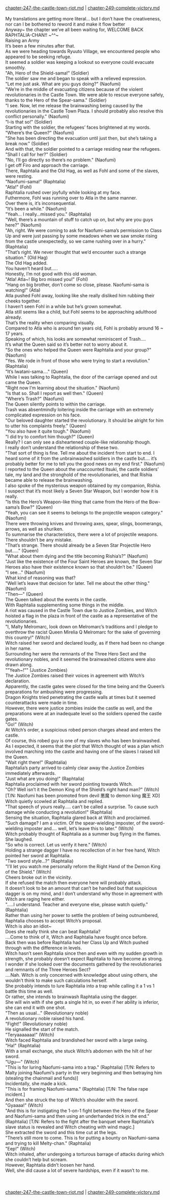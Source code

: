 [chapter-247-the-castle-town-riot.md](./chapter-247-the-castle-town-riot.md) | [chapter-249-complete-victory.md](./chapter-249-complete-victory.md) <br/>
<br/>
My translations are getting more literal… but I don’t have the creativeness, nor can I be bothered to reword it and make it flow better <br/>
Anyway~ the chapter we’ve all been waiting for, WELCOME BACK RAPHTALIA-CHAN!! ~^^~<br/>
Raising an Army<br/>
It’s been a few minutes after that.<br/>
As we were heading towards Ryuuto Village, we encountered people who appeared to be seeking refuge.<br/>
It seemed a soldier was keeping a lookout so everyone could evacuate smoothly.<br/>
"Ah, Hero of the Shield-sama!" (Soldier)<br/>
The soldier saw me and began to speak with a relieved expression.<br/>
"Let me just ask. What are you guys doing?" (Naofumi)<br/>
"We’re in the middle of evacuating citizens because of the violent revolutionaries in the Castle Town. We were able to rescue everyone safely, thanks to the Hero of the Spear-sama." (Soldier)<br/>
"I see. Now, let me release the brainwashing being caused by the revolutionaries in the Castle Town Plaza. I should probably also resolve this conflict personally." (Naofumi)<br/>
"I-is that so!" (Soldier)<br/>
Starting with the soldier, the refugees’ faces brightened at my words.<br/>
"Where’s the Queen?" (Naofumi)<br/>
"She has been directing the evacuation until just then, but she’s taking a break now." (Soldier)<br/>
And with that, the soldier pointed to a carriage residing near the refugees.<br/>
"Shall I call for her?" (Soldier)<br/>
"No, I’ll go directly so there’s no problem." (Naofumi)<br/>
I get off Firo and approach the carriage.<br/>
There, Raphtalia and the Old Hag, as well as Fohl and some of the slaves, were resting.<br/>
"Naofumi-sama!" (Raphtalia)<br/>
"Atla!" (Fohl)<br/>
Raphtalia rushed over joyfully while looking at my face.<br/>
Futhermore, Fohl was running over to Atla in the same manner.<br/>
Over there is, it’s inconsequential.<br/>
"It’s been a while." (Naofumi)<br/>
"Yeah… I really…missed you." (Raphtalia)<br/>
"Well, there’s a mountain of stuff to catch up on, but why are you guys here?" (Naofumi)<br/>
"Ah, right. We were coming to ask for Naofumi-sama’s permission to Class Up and were just passing by some meadows when we saw smoke rising from the castle unexpectedly, so we came rushing over in a hurry." (Raphtalia)<br/>
"That’s right. We never thought that we’d encounter such a strange situation." (Old Hag)<br/>
The Old Hag added.<br/>
You haven’t heard but…..<br/>
Honestly, I’m not good with this old woman.<br/>
"Atla! Atla~! Big bro missed you!" (Fohl)<br/>
"Hang on big brother, don’t come so close, please. Naofumi-sama is watching!" (Atla)<br/>
Atla pushed Fohl away, looking like she really disliked him rubbing their cheeks together.<br/>
I haven’t seen Fohl in a while but he’s grown somewhat.<br/>
Atla still seems like a child, but Fohl seems to be approaching adulthood already.<br/>
That’s the reality when comparing visually.<br/>
Compared to Atla who is around ten years old, Fohl is probably around 16 ~ 17 years.<br/>
Speaking of which, his looks are somewhat reminiscent of Trash….<br/>
It’s what the Queen said so it’s better not to worry about it.<br/>
"So the ones who helped the Queen were Raphtalia and your group?" (Naofumi)<br/>
"Yes. We rode in front of those who were trying to start a revolution." (Raphtalia)<br/>
"It’s Iwatani-sama…." (Queen)<br/>
While I was talking to Raphtalia, the door of the carriage opened and out came the Queen.<br/>
"Right now I’m learning about the situation." (Naofumi)<br/>
"Is that so. Shall I report as well then." (Queen)<br/>
"Where’s Trash?" (Naofumi)<br/>
The Queen silently points to within the carriage.<br/>
Trash was absentmindly loitering inside the carriage with an extremely complicated expression on his face.<br/>
"Our beloved daughter started the revolutionary. It should be alright for him to utter his complaints freely." (Queen)<br/>
"You also have it quite tough." (Naofumi)<br/>
"I did try to comfort him though?" (Queen)<br/>
Really? I can only see a disheartened couple-like relationship though.<br/>
I really don’t understand the relationship of these two.<br/>
"That sort of thing is fine. Tell me about the incident from start to end. I heard some of it from the unbrainwashed soldiers in the castle but…. it’s probably better for me to tell you the good news on my end first." (Naofumi)<br/>
I reported to the Queen about the unaccounted Itsuki, the castle soldiers’ tale, my land and the stronghold of the revolutionaries, and that Rishia became able to release the brainwashing.<br/>
I also spoke of the mysterious weapon obtained by my companion, Rishia.<br/>
I suspect that it’s most likely a Seven Star Weapon, but I wonder how it is really.<br/>
"Is this the Hero’s Weapon-like thing that came from the Hero of the Bow-sama’s Bow?" (Queen)<br/>
"Yeah, you can see it seems to belongs to the projectile weapon category." (Naofumi)<br/>
There were throwing knives and throwing axes, spear, slings, boomerangs, arrows, as well as shuriken.<br/>
To summarise the characteristics, there were a lot of projectile weapons.<br/>
There shouldn’t be any mistake.<br/>
"That’s strange. There should already be a Seven Star Projectile Hero but….." (Queen)<br/>
"What about them dying and the title becoming Rishia’s?" (Naofumi)<br/>
"Just like the existence of the Four Saint Heroes are known, the Seven Star Heroes also have their existence known so that shouldn’t be." (Queen)<br/>
"I see…" (Naofumi)<br/>
What kind of reasoning was that?<br/>
"Well let’s leave that decision for later. Tell me about the other thing." (Naofumi)<br/>
"Then―" (Queen)<br/>
The Queen talked about the events in the castle.<br/>
With Raphtalia supplementing some things in the middle.<br/>
A riot was caused in the Castle Town due to Justice Zombies, and Witch hoisted a flag in the plaza in front of the castle as a representative of the revolutionaries.<br/>
"I, Malty Melromarc, look down on Melromarc’s traditions and I pledge to overthrow the racist Queen Mirelia Q Melromarc for the sake of governing this country!" (Witch)<br/>
Witch raised her sword and declared loudly, as if there had been no change in her name.<br/>
Surrounding her were the remnants of the Three Hero Sect and the revolutionary nobles, and it seemed the brainwashed citizens were also drawn along.<br/>
""Yeah~!"" (Justice Zombies)<br/>
The Justice Zombies raised their voices in agreement with Witch’s declaration.<br/>
Apparently, the castle gates were closed for the time being and the Queen’s preparations for ambushing were progressing.<br/>
Dragon Knights tried penetrating the castle walls at times but it seemed counterattacks were made in time.<br/>
However, there were justice zombies inside the castle as well, and the preparations were at an inadequate level so the soldiers opened the castle gates.<br/>
"Go!" (Witch)<br/>
At Witch’s order, a suspicious robed person charges ahead and enters the castle.<br/>
Of course, this robed guy is one of my slaves who has been brainwashed.<br/>
As I expected, it seems that the plot that Witch thought of was a plan which involved marching into the castle and having one of the slaves I raised kill the Queen.<br/>
"Wait right there!" (Raphtalia)<br/>
Raphtalia’s party arrived to calmly clear away the Justice Zombies immediately afterwards.<br/>
"Just what are you doing!" (Raphtalia)<br/>
Raphtalia proclaimed with her sword pointing towards Witch.<br/>
"Oh? Well isn’t it the Demon King of the Shield’s right hand man?" (Witch) [T/N: Naofumi has been promoted from devil 悪魔 to demon king 魔王 XD]<br/>
Witch quietly scowled at Raphtalia and replied.<br/>
"That speech of yours really….. can’t be called a surprise. To cause such damage while conducting a revolution!" (Raphtalia)<br/>
Sensing the situation, Raphtalia glared back at Witch and proclaimed.<br/>
"Such damage? I am a victim. Of the spear-wielding imposter, of the sword-wielding imposter and…. well, let’s leave this to later." (Witch)<br/>
Witch probably thought of Raphtalia as a summer bug flying in the flames.<br/>
She laughed.<br/>
"So who is correct. Let us verify it here." (Witch)<br/>
Holding a strange dagger I have no recollection of in her free hand, Witch pointed her sword at Raphtalia.<br/>
"Two sword style…?" (Raphtalia)<br/>
"I’ll let you watch me personally reform the Right Hand of the Demon King of the Shield." (Witch)<br/>
Cheers broke out in the vicinity.<br/>
If she refused the match then everyone here will probably attack.<br/>
It doesn’t look to be an amount that can’t be handled but that suspicious dagger is on my mind, and I don’t understand why those in agreement with Witch are raging here either.<br/>
"…..I understand. Teacher and everyone else, please watch quietly." (Raphtalia)<br/>
Rather than using her power to settle the problem of being outnumbered, Raphtalia chooses to accept Witch’s proposal.<br/>
Witch is also an idiot~<br/>
Does she really think she can beat Raphtalia?<br/>
….Come to think of it, Witch and Raphtalia have fought once before.<br/>
Back then was before Raphtalia had her Class Up and Witch pushed through with the difference in levels.<br/>
Witch hasn’t seen Raphtalia since then and even with my sudden growth in strength, she probably doesn’t expect Raphtalia to have become as strong.<br/>
I wonder if she looked over the documents gathered by the revolutionaries and remnants of the Three Heroes Sect?<br/>
….Nah. Witch is only concerned with knowledge about using others, she wouldn’t think to make such calculations herself.<br/>
She probably intends to lure Raphtalia into a trap while calling it a 1 vs 1 battle this time as well.<br/>
Or rather, she intends to brainwash Raphtalia using the dagger.<br/>
She will win with if she gets a single hit in, so even if her ability is inferior, she can end it with one shot.<br/>
"Then as usual…" (Revolutionary noble)<br/>
A revolutionary noble raised his hand.<br/>
"Fight!" (Revolutionary noble)<br/>
He signalled the start of the match.<br/>
"Teryaaaaaaa!" (Witch)<br/>
Witch faced Raphtalia and brandished her sword with a large swing.<br/>
"Ha!" (Raphtalia)<br/>
With a small exchange, she stuck Witch’s abdomen with the hilt of her sword.<br/>
"Ugu―" (Witch)<br/>
"This is for luring Naofumi-sama into a trap." (Raphtalia) [T/N: Refers to Malty joining Naofumi’s party in the very beginning and then betraying him (stealing the chainmail and funds)]<br/>
Incidentally, she made a kick.<br/>
"This is for framing Naofumi-sama." (Raphtalia) [T/N: The false rape incident.]<br/>
And then she struck the top of Witch’s shoulder with the sword.<br/>
"Gyaaaa!" (Witch)<br/>
"And this is for instigating the 1-on-1 fight between the Hero of the Spear and Naofumi-sama and then using an underhanded trick in the end." (Raphtalia) [T/N: Refers to the fight after the banquet where Raphtalia’s slave status is revealed and Witch cheating with wind magic.]<br/>
She extracted the sword and this time cut at the legs.<br/>
"There’s still more to come. This is for putting a bounty on Naofumi-sama and trying to kill Melty-chan." (Raphtalia)<br/>
"Eep!" (Witch)<br/>
Witch inhaled, after undergoing a torturous barrage of attacks during which she couldn’t help but scream.<br/>
However, Raphtalia didn’t loosen her hand.<br/>
Well, she did cause a lot of severe hardships, even if it wasn’t to me.<br/>
<br/>
<br/>
<br/>
[chapter-247-the-castle-town-riot.md](./chapter-247-the-castle-town-riot.md) | [chapter-249-complete-victory.md](./chapter-249-complete-victory.md) <br/>
